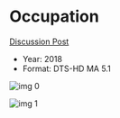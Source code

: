 # Occupation

[Discussion Post](https://www.avsforum.com/threads/bass-eq-for-filtered-movies.2995212/post-56835808)

* Year: 2018
* Format: DTS-HD MA 5.1

![img 0](https://fanart.tv/fanart/movies/503346/moviethumb/occupation-5ad5a7ba35f42.jpg)

![img 1](https://i.imgur.com/dJWl8oU.png)

